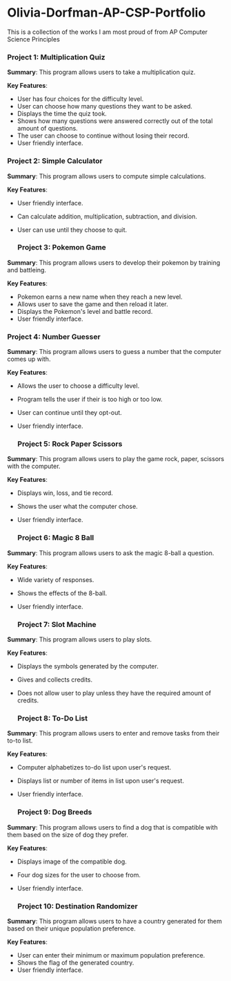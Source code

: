 # Olivia-Dorfman-AP-CSP-Portfolio
This is a collection of the works I am most proud of from AP Computer Science Principles

  ### Project 1: Multiplication Quiz 
**Summary**: This program allows users to take a multiplication quiz. 

**Key Features**: 
- User has four choices for the difficulty level.
- User can choose how many questions they want to be asked. 
- Displays the time the quiz took.
- Shows how many questions were answered correctly out of the total amount of questions.
- The user can choose to continue without losing their record.
- User friendly interface.

### Project 2: Simple Calculator
**Summary**: This program allows users to compute simple calculations. 

**Key Features**: 
- User friendly interface.
- Can calculate addition, multiplication, subtraction, and division.
- User can use until they choose to quit.

  ### Project 3: Pokemon Game
**Summary**: This program allows users to develop their pokemon by training and battleing. 

**Key Features**: 
- Pokemon earns a new name when they reach a new level.
- Allows user to save the game and then reload it later. 
- Displays the Pokemon's level and battle record.
- User friendly interface.

### Project 4: Number Guesser
**Summary**: This program allows users to guess a number that the computer comes up with. 

**Key Features**: 
- Allows the user to choose a difficulty level.
- Program tells the user if their is too high or too low.
- User can continue until they opt-out. 
- User friendly interface.

  ### Project 5: Rock Paper Scissors
**Summary**: This program allows users to play the game rock, paper, scissors with the computer.

**Key Features**: 
- Displays win, loss, and tie record.
- Shows the user what the computer chose. 
- User friendly interface.

  ### Project 6: Magic 8 Ball
**Summary**: This program allows users to ask the magic 8-ball a question.

**Key Features**: 
- Wide variety of responses.
- Shows the effects of the 8-ball. 
- User friendly interface.

  ### Project 7: Slot Machine
**Summary**: This program allows users to play slots.

**Key Features**: 
- Displays the symbols generated by the computer.
- Gives and collects credits. 
- Does not allow user to play unless they have the required amount of credits.
  
  ### Project 8: To-Do List
**Summary**: This program allows users to enter and remove tasks from their to-to list.

**Key Features**: 
- Computer alphabetizes to-do list upon user's request.
- Displays list or number of items in list upon user's request. 
- User friendly interface.
  
  ### Project 9: Dog Breeds
**Summary**: This program allows users to find a dog that is compatible with them based on the size of dog they prefer.

**Key Features**: 
- Displays image of the compatible dog.
- Four dog sizes for the user to choose from. 
- User friendly interface.

  ### Project 10: Destination Randomizer
**Summary**: This program allows users to have a country generated for them based on their unique population preference.

**Key Features**: 
- User can enter their minimum or maximum population preference.
- Shows the flag of the generated country. 
- User friendly interface.
 
